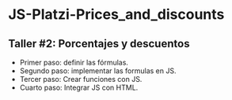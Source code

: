 # JS-Platzi-Prices_and_discounts

## Taller #2: Porcentajes y descuentos

- Primer paso: definir las fórmulas.
- Segundo paso: implementar las formulas en JS.
- Tercer paso: Crear funciones con JS.
- Cuarto paso: Integrar JS con HTML.